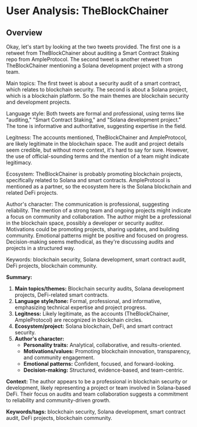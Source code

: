 # User Analysis: TheBlockChainer

## Overview

<think>
Okay, let's start by looking at the two tweets provided. The first one is a retweet from TheBlockChainer about auditing a Smart Contract Staking repo from AmpleProtocol. The second tweet is another retweet from TheBlockChainer mentioning a Solana development project with a strong team.

Main topics: The first tweet is about a security audit of a smart contract, which relates to blockchain security. The second is about a Solana project, which is a blockchain platform. So the main themes are blockchain security and development projects.

Language style: Both tweets are formal and professional, using terms like "auditing," "Smart Contract Staking," and "Solana development project." The tone is informative and authoritative, suggesting expertise in the field.

Legitness: The accounts mentioned, TheBlockChainer and AmpleProtocol, are likely legitimate in the blockchain space. The audit and project details seem credible, but without more context, it's hard to say for sure. However, the use of official-sounding terms and the mention of a team might indicate legitimacy.

Ecosystem: TheBlockChainer is probably promoting blockchain projects, specifically related to Solana and smart contracts. AmpleProtocol is mentioned as a partner, so the ecosystem here is the Solana blockchain and related DeFi projects.

Author's character: The communication is professional, suggesting reliability. The mention of a strong team and ongoing projects might indicate a focus on community and collaboration. The author might be a professional in the blockchain space, possibly a developer or security auditor. Motivations could be promoting projects, sharing updates, and building community. Emotional patterns might be positive and focused on progress. Decision-making seems methodical, as they're discussing audits and projects in a structured way.

Keywords: blockchain security, Solana development, smart contract audit, DeFi projects, blockchain community.
</think>

**Summary:**  
1. **Main topics/themes:** Blockchain security audits, Solana development projects, DeFi-related smart contracts.  
2. **Language style/tone:** Formal, professional, and informative, emphasizing technical expertise and project progress.  
3. **Legitness:** Likely legitimate, as the accounts (TheBlockChainer, AmpleProtocol) are recognized in blockchain circles.  
4. **Ecosystem/project:** Solana blockchain, DeFi, and smart contract security.  
5. **Author's character:**  
   - **Personality traits:** Analytical, collaborative, and results-oriented.  
   - **Motivations/values:** Promoting blockchain innovation, transparency, and community engagement.  
   - **Emotional patterns:** Confident, focused, and forward-looking.  
   - **Decision-making:** Structured, evidence-based, and team-centric.  

**Context:** The author appears to be a professional in blockchain security or development, likely representing a project or team involved in Solana-based DeFi. Their focus on audits and team collaboration suggests a commitment to reliability and community-driven growth.  

**Keywords/tags:** blockchain security, Solana development, smart contract audit, DeFi projects, blockchain community.